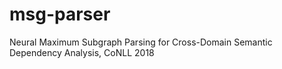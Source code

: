 # msg-parser
Neural Maximum Subgraph Parsing for Cross-Domain Semantic Dependency Analysis, CoNLL 2018
